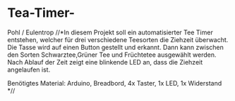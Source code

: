 # Tea-Timer-
Pohl / Eulentrop 
//*In diesem Projekt soll ein automatisierter Tee Timer entstehen, welcher für drei verschiedene Teesorten die Ziehzeit überwacht. Die Tasse wird auf einen Button gestellt und erkannt. Dann kann zwischen den Sorten Schwarztee,Grüner Tee und Früchtetee ausgewählt werden. Nach Ablauf der Zeit zeigt eine blinkende LED an, dass die Ziehzeit angelaufen ist.  

Benötigtes Material:  Arduino, Breadbord, 4x Taster, 1x LED, 1x Widerstand 
*//
